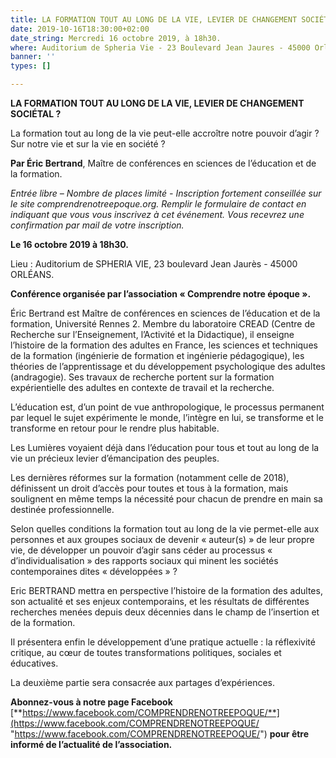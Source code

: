 ```yaml
---
title: LA FORMATION TOUT AU LONG DE LA VIE, LEVIER DE CHANGEMENT SOCIÉTAL ?
date: 2019-10-16T18:30:00+02:00
date_string: Mercredi 16 octobre 2019, à 18h30.
where: Auditorium de Spheria Vie - 23 Boulevard Jean Jaures - 45000 Orléans.
banner: ''
types: []

---
```

**LA FORMATION TOUT AU LONG DE LA VIE, LEVIER DE CHANGEMENT SOCIÉTAL ?**

La formation tout au long de la vie peut-elle accroître notre pouvoir d’agir ? Sur notre vie et sur la vie en société ?

**Par Éric Bertrand**, Maître de conférences en sciences de l’éducation et de la formation.

_Entrée libre – Nombre de places limité - Inscription fortement conseillée sur le site comprendrenotreepoque.org. Remplir le formulaire de contact en indiquant que vous vous inscrivez à cet événement. Vous recevrez une confirmation par mail de votre inscription._

**Le 16 octobre 2019 à 18h30.**

Lieu : Auditorium de SPHERIA VIE, 23 boulevard Jean Jaurès - 45000 ORLÉANS.

**Conférence organisée par l’association « Comprendre notre époque ».**

Éric Bertrand est Maître de conférences en sciences de l’éducation et de la formation, Université Rennes 2. Membre du laboratoire CREAD (Centre de Recherche sur l’Enseignement, l’Activité et la Didactique), il enseigne l’histoire de la formation des adultes en France, les sciences et techniques de la formation (ingénierie de formation et ingénierie pédagogique), les théories de l’apprentissage et du développement psychologique des adultes (andragogie). Ses travaux de recherche portent sur la formation expérientielle des adultes en contexte de travail et la recherche.

L’éducation est, d’un point de vue anthropologique, le processus permanent par lequel le sujet expérimente le monde, l’intègre en lui, se transforme et le transforme en retour pour le rendre plus habitable.

Les Lumières voyaient déjà dans l’éducation pour tous et tout au long de la vie un précieux levier d’émancipation des peuples.

Les dernières réformes sur la formation (notamment celle de 2018), définissent un droit d’accès pour toutes et tous à la formation, mais soulignent en même temps la nécessité  pour chacun de prendre en main sa destinée professionnelle.

Selon quelles conditions la formation tout au long de la vie permet-elle aux personnes et aux groupes sociaux de devenir « auteur(s) » de leur propre vie, de développer un pouvoir d’agir  sans céder au processus « d’individualisation » des rapports sociaux qui minent les sociétés contemporaines dites « développées » ?

Eric BERTRAND mettra en perspective l’histoire de la formation des adultes, son actualité et ses enjeux contemporains, et les résultats de différentes recherches menées depuis deux décennies dans le champ de l’insertion et de la formation.

Il présentera enfin le développement d’une pratique actuelle : la réflexivité critique, au cœur de toutes transformations politiques, sociales et éducatives.

La deuxième partie sera consacrée aux partages d’expériences.

**Abonnez-vous à notre page Facebook** [**https://www.facebook.com/COMPRENDRENOTREEPOQUE/**](https://www.facebook.com/COMPRENDRENOTREEPOQUE/ "https://www.facebook.com/COMPRENDRENOTREEPOQUE/") **pour être informé de l’actualité de l’association.**